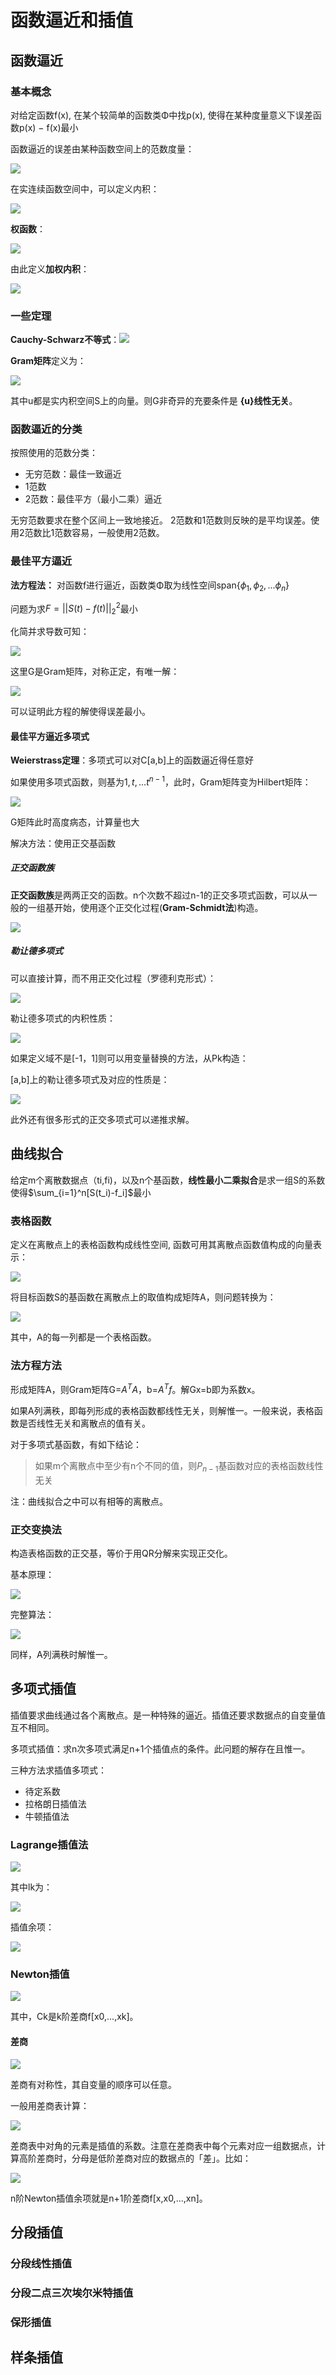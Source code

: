 # 函数逼近和插值

## 函数逼近

### 基本概念

对给定函数f(x), 在某个较简单的函数类Φ中找p(x), 使得在某种度量意义下误差函数p(x) − f(x)最小

函数逼近的误差由某种函数空间上的范数度量：

![](_v_images/20200429111722675_1394446855.png)

在实连续函数空间中，可以定义内积：

![](_v_images/20200429111844981_616706137.png)

**权函数**：

![](_v_images/20200429113313455_429905608.png)

由此定义**加权内积**：

![](_v_images/20200429113407315_839122807.png)

### 一些定理

**Cauchy-Schwarz不等式**：![](_v_images/20200429112043309_603624413.png)

**Gram矩阵**定义为：

![](_v_images/20200429112224826_495917427.png)

其中u都是实内积空间S上的向量。则G非奇异的充要条件是 **{u}线性无关**。

### 函数逼近的分类

按照使用的范数分类：
- 无穷范数：最佳一致逼近
- 1范数
- 2范数：最佳平方（最小二乘）逼近

无穷范数要求在整个区间上一致地接近。 2范数和1范数则反映的是平均误差。使用2范数比1范数容易，一般使用2范数。

### 最佳平方逼近

**法方程法：**
对函数f进行逼近，函数类Φ取为线性空间span{$\phi_1,\phi_2,...\phi_n$}

问题为求$F=||S(t)-f(t)||_2^2$最小

化简并求导数可知：

![](_v_images/20200429114142979_1607950630.png)

这里G是Gram矩阵，对称正定，有唯一解：

![](_v_images/20200429114552965_883407209.png)

可以证明此方程的解使得误差最小。

#### 最佳平方逼近多项式

**Weierstrass定理**：多项式可以对C[a,b]上的函数逼近得任意好

如果使用多项式函数，则基为$1,t,...t^{n-1}$，此时，Gram矩阵变为Hilbert矩阵：

![](_v_images/20200429115713168_366607160.png)

G矩阵此时高度病态，计算量也大

解决方法：使用正交基函数

##### 正交函数族

**正交函数族**是两两正交的函数。n个次数不超过n-1的正交多项式函数，可以从一般的一组基开始，使用逐个正交化过程(**Gram-Schmidt法**)构造。

![](_v_images/20200429120027895_1228969080.png)

##### 勒让德多项式

可以直接计算，而不用正交化过程（罗德利克形式）：

![](_v_images/20200429120504395_1478195952.png)

勒让德多项式的内积性质：

![](_v_images/20200511132234525_149403578.png)

如果定义域不是[-1，1]则可以用变量替换的方法，从Pk构造：

[a,b]上的勒让德多项式及对应的性质是：

![](_v_images/20200511132331549_610027012.png)

此外还有很多形式的正交多项式可以递推求解。

## 曲线拟合

给定m个离散数据点（ti,fi)，以及n个基函数，**线性最小二乘拟合**是求一组S的系数使得$\sum_{i=1}^n[S(t_i)-f_i]$最小

### 表格函数

定义在离散点上的表格函数构成线性空间, 函数可用其离散点函数值构成的向量表示：

![](_v_images/20200511131608135_574146112.png)

将目标函数S的基函数在离散点上的取值构成矩阵A，则问题转换为：

![](_v_images/20200511131745154_1330507817.png)

其中，A的每一列都是一个表格函数。

### 法方程方法

形成矩阵A，则Gram矩阵G=$A^TA$，b=$A^Tf$。解Gx=b即为系数x。

如果A列满秩，即每列形成的表格函数都线性无关，则解惟一。一般来说，表格函数是否线性无关和离散点的值有关。

对于多项式基函数，有如下结论：

> 如果m个离散点中至少有n个不同的值，则$P_{n-1}$基函数对应的表格函数线性无关

注：曲线拟合之中可以有相等的离散点。

### 正交变换法

构造表格函数的正交基，等价于用QR分解来实现正交化。

基本原理：

![](_v_images/20200511152033187_318128588.png)

完整算法：

![](_v_images/20200511152645065_1876995298.png)

同样，A列满秩时解惟一。

## 多项式插值

插值要求曲线通过各个离散点。是一种特殊的逼近。插值还要求数据点的自变量值互不相同。

多项式插值：求n次多项式满足n+1个插值点的条件。此问题的解存在且惟一。

三种方法求插值多项式：
- 待定系数
- 拉格朗日插值法
- 牛顿插值法

### Lagrange插值法

![](_v_images/20200511153526999_2104962828.png)

其中lk为：

![](_v_images/20200511153540986_471912583.png)

插值余项：

![](_v_images/20200511153705724_1333250264.png)

### Newton插值

![](_v_images/20200511154416602_1533560248.png)

其中，Ck是k阶差商f[x0,...,xk]。

#### 差商

![](_v_images/20200511154505322_577935471.png)

差商有对称性，其自变量的顺序可以任意。

一般用差商表计算：

![](_v_images/20200511154603057_1710546111.png)

差商表中对角的元素是插值的系数。注意在差商表中每个元素对应一组数据点，计算高阶差商时，分母是低阶差商对应的数据点的「差」。比如：

![](_v_images/20200511154833942_1172580578.png)

n阶Newton插值余项就是n+1阶差商f[x,x0,...,xn]。

## 分段插值

### 分段线性插值

### 分段二点三次埃尔米特插值

### 保形插值

## 样条插值